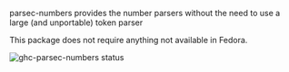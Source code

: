 parsec-numbers provides the number parsers without the need to use a large (and unportable) token parser

This package does not require anything not available in Fedora.

![ghc-parsec-numbers status](https://copr.fedorainfracloud.org/coprs/g/weldr/bdcs-haskell-deps/package/ghc-parsec-numbers/status_image/last_build.png)
